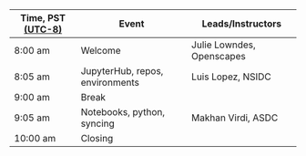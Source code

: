 | Time, PST [(UTC-8)](https://www.timeanddate.com/time/zones/pst) | Event                          | Leads/Instructors |
|------|--------------------------------|-------------------|
| 8:00 am | Welcome | Julie Lowndes, Openscapes |
| 8:05 am | JupyterHub, repos, environments | Luis Lopez, NSIDC |
| 9:00 am | Break |  |
| 9:05 am | Notebooks, python, syncing | Makhan Virdi, ASDC |
| 10:00 am | Closing | |
